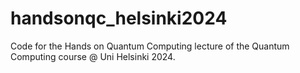 # handsonqc_helsinki2024
Code for the Hands on Quantum Computing lecture of the Quantum Computing course @ Uni Helsinki 2024.

